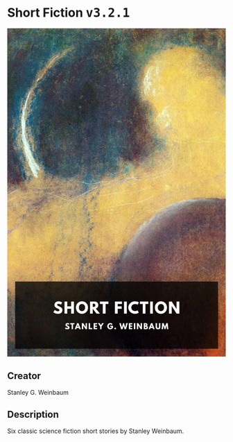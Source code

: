 
# Short Fiction <kbd>v3.2.1</kbd>

<center>
  <img src="./cover-1024.jpg"/>
</center>

## Creator
Stanley G. Weinbaum

## Description
Six classic science fiction short stories by Stanley Weinbaum.
